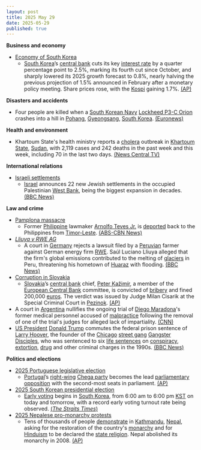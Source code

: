 ```yaml
---
layout: post
title: 2025 May 29
date: 2025-05-29
published: true
---
```



**Business and economy**

* [Economy of South Korea](https://en.wikipedia.org/wiki/Economy_of_South_Korea "Economy of South Korea")
  + [South Korea](https://en.wikipedia.org/wiki/South_Korea "South Korea")’s [central bank](https://en.wikipedia.org/wiki/Bank_of_Korea "Bank of Korea") cuts its key [interest rate](https://en.wikipedia.org/wiki/Interest_rate "Interest rate") by a quarter percentage point to 2.5%, marking its fourth cut since October, and sharply lowered its 2025 growth forecast to 0.8%, nearly halving the previous projection of 1.5% announced in February after a monetary policy meeting. Share prices rose, with the [Kospi](https://en.wikipedia.org/wiki/Kospi "Kospi") gaining 1.7%. [(AP)](https://apnews.com/article/korea-economy-rate-tariffs-trump-d2cf5ea0db7ad02147f144ba50c7ee4b)

**Disasters and accidents**

* Four people are killed when a [South Korean Navy](https://en.wikipedia.org/wiki/South_Korean_Navy "South Korean Navy") [Lockheed P3-C Orion](https://en.wikipedia.org/wiki/Lockheed_P-3_Orion "Lockheed P-3 Orion") crashes into a hill in [Pohang](https://en.wikipedia.org/wiki/Pohang "Pohang"), [Gyeongsang](https://en.wikipedia.org/wiki/Gyeongsang "Gyeongsang"), [South Korea](https://en.wikipedia.org/wiki/South_Korea "South Korea"). [(Euronews)](https://www.euronews.com/2025/05/29/south-korean-p3-c-orion-navy-plane-crash-kills-all-four-crew-members-investigation-under-w)

**Health and environment**

* Khartoum State's health ministry reports a [cholera](https://en.wikipedia.org/wiki/Cholera "Cholera") outbreak in [Khartoum State](https://en.wikipedia.org/wiki/Khartoum_State "Khartoum State"), [Sudan](https://en.wikipedia.org/wiki/Sudan "Sudan"), with 2,119 cases and 242 deaths in the past week and this week, including 70 in the last two days. [(News Central TV)](https://newscentral.africa/cholera-outbreak-hits-sudan-capital-70-killed-in-two-days/)

**International relations**

* [Israeli settlements](https://en.wikipedia.org/wiki/Israeli_settlements "Israeli settlements")
  + [Israel](https://en.wikipedia.org/wiki/Israel "Israel") announces 22 new Jewish settlements in the occupied Palestinian [West Bank](https://en.wikipedia.org/wiki/West_Bank "West Bank"), being the biggest expansion in decades. [(BBC News)](https://www.bbc.com/news/articles/c1j5954edlno)

**Law and crime**

* [Pamplona massacre](https://en.wikipedia.org/wiki/Pamplona_massacre "Pamplona massacre")
  + Former [Philippine](https://en.wikipedia.org/wiki/Philippine "Philippine") lawmaker [Arnolfo Teves Jr.](https://en.wikipedia.org/wiki/Arnolfo_Teves_Jr. "Arnolfo Teves Jr.") is [deported](https://en.wikipedia.org/wiki/Deport "Deport") back to the Philippines from [Timor-Leste](https://en.wikipedia.org/wiki/Timor-Leste "Timor-Leste"). [(ABS-CBN News)](https://www.abs-cbn.com/news/nation/2025/5/29/teves-back-from-timor-leste-2-years-after-degamo-slay-2001)
* *[Lliuya v RWE AG](https://en.wikipedia.org/wiki/Lliuya_v_RWE_AG "Lliuya v RWE AG")*
  + A court in [Germany](https://en.wikipedia.org/wiki/Germany "Germany") rejects a lawsuit filed by a [Peruvian](https://en.wikipedia.org/wiki/Peru "Peru") farmer against German energy firm [RWE](https://en.wikipedia.org/wiki/RWE "RWE"). Saúl Luciano Lliuya alleged that the firm's global emissions contributed to the melting of [glaciers](https://en.wikipedia.org/wiki/Glacier "Glacier") in Peru, threatening his hometown of [Huaraz](https://en.wikipedia.org/wiki/Huaraz "Huaraz") with flooding. [(BBC News)](https://www.bbc.com/news/articles/c5y5lwveqzno)
* [Corruption in Slovakia](https://en.wikipedia.org/wiki/Corruption_in_Slovakia "Corruption in Slovakia")
  + [Slovakia](https://en.wikipedia.org/wiki/Slovakia "Slovakia")’s [central bank](https://en.wikipedia.org/wiki/National_Bank_of_Slovakia "National Bank of Slovakia") chief, [Peter Kažimír](https://en.wikipedia.org/wiki/Peter_Ka%C5%BEim%C3%ADr "Peter Kažimír"), a member of the [European Central Bank](https://en.wikipedia.org/wiki/European_Central_Bank "European Central Bank") committee, is convicted of [bribery](https://en.wikipedia.org/wiki/Bribery "Bribery") and fined 200,000 [euros](https://en.wikipedia.org/wiki/Euros "Euros"). The verdict was issued by Judge Milan Cisarik at the Special Criminal Court in [Pezinok](https://en.wikipedia.org/wiki/Pezinok "Pezinok"). [(AP)](https://apnews.com/article/slovakia-corruption-central-bank-governor-convicted-fico-f45809aa68c11d530935dc696755bd29)
* A court in [Argentina](https://en.wikipedia.org/wiki/Argentina "Argentina") nullifies the ongoing trial of [Diego Maradona](https://en.wikipedia.org/wiki/Diego_Maradona "Diego Maradona")'s former medical personnel accused of [malpractice](https://en.wikipedia.org/wiki/Malpractice "Malpractice") following the removal of one of the trial's judges for alleged lack of impartiality. [(CNN)](https://edition.cnn.com/2025/05/29/americas/diego-maradona-homicide-trial-declared-invalid-latam-intl)
* [US President](https://en.wikipedia.org/wiki/US_President "US President") [Donald Trump](https://en.wikipedia.org/wiki/Donald_Trump "Donald Trump") commutes the federal prison sentence of [Larry Hoover](https://en.wikipedia.org/wiki/Larry_Hoover "Larry Hoover"), the founder of the [Chicago](https://en.wikipedia.org/wiki/Chicago "Chicago") [street gang](https://en.wikipedia.org/wiki/Street_gang "Street gang") [Gangster Disciples](https://en.wikipedia.org/wiki/Gangster_Disciples "Gangster Disciples"), who was sentenced to six [life sentences](https://en.wikipedia.org/wiki/Life_sentence "Life sentence") on [conspiracy](https://en.wikipedia.org/wiki/Conspiracy "Conspiracy"), [extortion](https://en.wikipedia.org/wiki/Extortion "Extortion"), [drug](https://en.wikipedia.org/wiki/Drug "Drug") and other criminal charges in the 1990s. [(BBC News)](https://www.bbc.com/news/articles/crk27003pv7o)

**Politics and elections**

* [2025 Portuguese legislative election](https://en.wikipedia.org/wiki/2025_Portuguese_legislative_election "2025 Portuguese legislative election")
  + [Portugal](https://en.wikipedia.org/wiki/Portugal "Portugal")’s [right-wing](https://en.wikipedia.org/wiki/Right-wing "Right-wing") [Chega party](https://en.wikipedia.org/wiki/Chega_%28political_party%29 "Chega (political party)") becomes the lead [parliamentary opposition](https://en.wikipedia.org/wiki/Parliamentary_opposition "Parliamentary opposition") with the second-most seats in parliament. [(AP)](https://apnews.com/article/portugal-politics-chega-far-right-elections-1681e21359a16ea4cd4c38efeeeada0e)
* [2025 South Korean presidential election](https://en.wikipedia.org/wiki/2025_South_Korean_presidential_election "2025 South Korean presidential election")
  + [Early voting](https://en.wikipedia.org/wiki/Early_voting "Early voting") begins in [South Korea](https://en.wikipedia.org/wiki/South_Korea "South Korea"), from 6:00 am to 6:00 pm [KST](https://en.wikipedia.org/wiki/Time_in_South_Korea "Time in South Korea") on today and tomorrow, with a record early voting turnout rate being observed. [(*The Straits Times*)](https://www.straitstimes.com/asia/east-asia/south-koreans-begin-early-voting-in-presidential-poll)
* [2025 Nepalese pro-monarchy protests](https://en.wikipedia.org/wiki/2025_Nepalese_pro-monarchy_protests "2025 Nepalese pro-monarchy protests")
  + Tens of thousands of people [demonstrate](https://en.wikipedia.org/wiki/Political_demonstration "Political demonstration") in [Kathmandu](https://en.wikipedia.org/wiki/Kathmandu "Kathmandu"), [Nepal](https://en.wikipedia.org/wiki/Nepal "Nepal"), asking for the restoration of the country's [monarchy](https://en.wikipedia.org/wiki/Monarchy "Monarchy") and for [Hinduism](https://en.wikipedia.org/wiki/Hinduism "Hinduism") to be declared the [state religion](https://en.wikipedia.org/wiki/State_religion "State religion"). Nepal abolished its monarchy in 2008. [(AP)](https://apnews.com/article/nepal-protest-restoration-monarchy-king-b6646466a04558c3cfa61b669acc726e)
